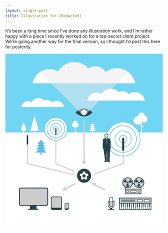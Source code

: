 ```yaml
---
layout: single-post
title: Illustration for [Redacted]
---
```


It’s been a long time since I’ve done any illustration work, and I’m rather happy with a piece I recently worked on for a top-secret client project. We’re going another way for the final version, so I thought I’d post this here for posterity.

<img src="/images/flat-art.jpg" alt="Mystery Illustration" />
